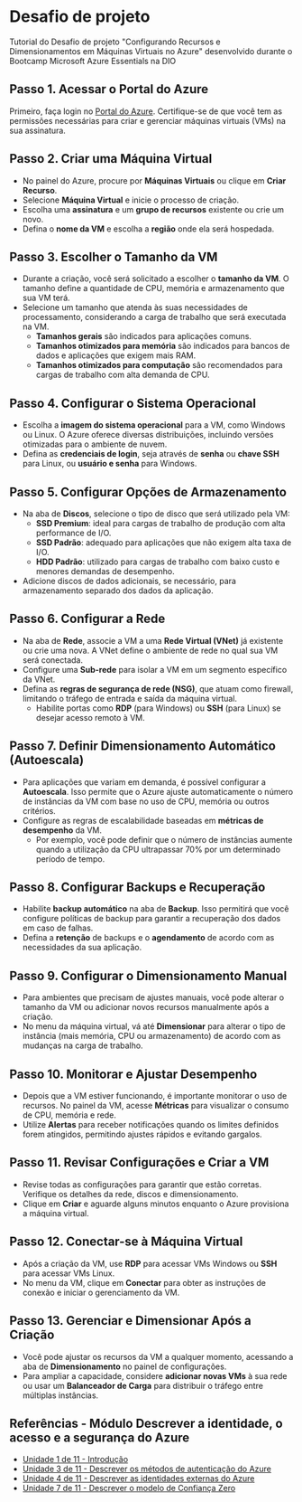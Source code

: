 # Desafio de projeto
Tutorial do Desafio de projeto "Configurando Recursos e Dimensionamentos em Máquinas Virtuais no Azure" desenvolvido durante o Bootcamp Microsoft Azure Essentials na DIO

## Passo 1. Acessar o Portal do Azure

Primeiro, faça login no [Portal do Azure](https://portal.azure.com). Certifique-se de que você tem as permissões necessárias para criar e gerenciar máquinas virtuais (VMs) na sua assinatura.

## Passo 2. Criar uma Máquina Virtual

- No painel do Azure, procure por **Máquinas Virtuais** ou clique em **Criar Recurso**.
- Selecione **Máquina Virtual** e inicie o processo de criação.
- Escolha uma **assinatura** e um **grupo de recursos** existente ou crie um novo.
- Defina o **nome da VM** e escolha a **região** onde ela será hospedada.

## Passo 3. Escolher o Tamanho da VM

- Durante a criação, você será solicitado a escolher o **tamanho da VM**. O tamanho define a quantidade de CPU, memória e armazenamento que sua VM terá.
- Selecione um tamanho que atenda às suas necessidades de processamento, considerando a carga de trabalho que será executada na VM.
  - **Tamanhos gerais** são indicados para aplicações comuns.
  - **Tamanhos otimizados para memória** são indicados para bancos de dados e aplicações que exigem mais RAM.
  - **Tamanhos otimizados para computação** são recomendados para cargas de trabalho com alta demanda de CPU.

## Passo 4. Configurar o Sistema Operacional

- Escolha a **imagem do sistema operacional** para a VM, como Windows ou Linux. O Azure oferece diversas distribuições, incluindo versões otimizadas para o ambiente de nuvem.
- Defina as **credenciais de login**, seja através de **senha** ou **chave SSH** para Linux, ou **usuário e senha** para Windows.

## Passo 5. Configurar Opções de Armazenamento

- Na aba de **Discos**, selecione o tipo de disco que será utilizado pela VM:
  - **SSD Premium**: ideal para cargas de trabalho de produção com alta performance de I/O.
  - **SSD Padrão**: adequado para aplicações que não exigem alta taxa de I/O.
  - **HDD Padrão**: utilizado para cargas de trabalho com baixo custo e menores demandas de desempenho.
- Adicione discos de dados adicionais, se necessário, para armazenamento separado dos dados da aplicação.

## Passo 6. Configurar a Rede

- Na aba de **Rede**, associe a VM a uma **Rede Virtual (VNet)** já existente ou crie uma nova. A VNet define o ambiente de rede no qual sua VM será conectada.
- Configure uma **Sub-rede** para isolar a VM em um segmento específico da VNet.
- Defina as **regras de segurança de rede (NSG)**, que atuam como firewall, limitando o tráfego de entrada e saída da máquina virtual.
  - Habilite portas como **RDP** (para Windows) ou **SSH** (para Linux) se desejar acesso remoto à VM.

## Passo 7. Definir Dimensionamento Automático (Autoescala)

- Para aplicações que variam em demanda, é possível configurar a **Autoescala**. Isso permite que o Azure ajuste automaticamente o número de instâncias da VM com base no uso de CPU, memória ou outros critérios.
- Configure as regras de escalabilidade baseadas em **métricas de desempenho** da VM.
  - Por exemplo, você pode definir que o número de instâncias aumente quando a utilização da CPU ultrapassar 70% por um determinado período de tempo.

## Passo 8. Configurar Backups e Recuperação

- Habilite **backup automático** na aba de **Backup**. Isso permitirá que você configure políticas de backup para garantir a recuperação dos dados em caso de falhas.
- Defina a **retenção** de backups e o **agendamento** de acordo com as necessidades da sua aplicação.

## Passo 9. Configurar o Dimensionamento Manual

- Para ambientes que precisam de ajustes manuais, você pode alterar o tamanho da VM ou adicionar novos recursos manualmente após a criação.
- No menu da máquina virtual, vá até **Dimensionar** para alterar o tipo de instância (mais memória, CPU ou armazenamento) de acordo com as mudanças na carga de trabalho.

## Passo 10. Monitorar e Ajustar Desempenho

- Depois que a VM estiver funcionando, é importante monitorar o uso de recursos. No painel da VM, acesse **Métricas** para visualizar o consumo de CPU, memória e rede.
- Utilize **Alertas** para receber notificações quando os limites definidos forem atingidos, permitindo ajustes rápidos e evitando gargalos.

## Passo 11. Revisar Configurações e Criar a VM

- Revise todas as configurações para garantir que estão corretas. Verifique os detalhes da rede, discos e dimensionamento.
- Clique em **Criar** e aguarde alguns minutos enquanto o Azure provisiona a máquina virtual.

## Passo 12. Conectar-se à Máquina Virtual

- Após a criação da VM, use **RDP** para acessar VMs Windows ou **SSH** para acessar VMs Linux.
- No menu da VM, clique em **Conectar** para obter as instruções de conexão e iniciar o gerenciamento da VM.

## Passo 13. Gerenciar e Dimensionar Após a Criação

- Você pode ajustar os recursos da VM a qualquer momento, acessando a aba de **Dimensionamento** no painel de configurações.
- Para ampliar a capacidade, considere **adicionar novas VMs** à sua rede ou usar um **Balanceador de Carga** para distribuir o tráfego entre múltiplas instâncias.

## Referências - Módulo Descrever a identidade, o acesso e a segurança do Azure   
- [Unidade 1 de 11 - Introdução](https://learn.microsoft.com/training/modules/describe-azure-identity-access-security/1-introduction)
- [Unidade 3 de 11 - Descrever os métodos de autenticação do Azure](https://learn.microsoft.com/training/modules/describe-azure-identity-access-security/3-authentication-methods)
- [Unidade 4 de 11 - Descrever as identidades externas do Azure](https://learn.microsoft.com/training/modules/describe-azure-identity-access-security/4-external-identities)
- [Unidade 7 de 11 - Descrever o modelo de Confiança Zero](https://learn.microsoft.com/training/modules/describe-azure-identity-access-security/7-describe-zero-trust-model)


